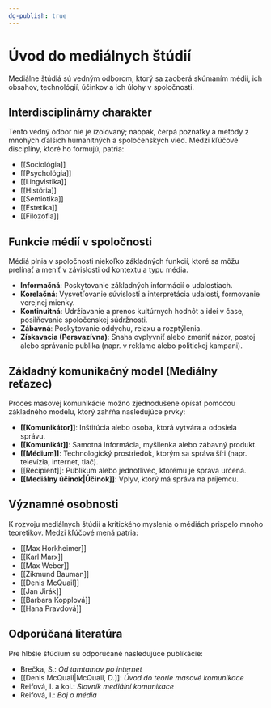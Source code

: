 ```yaml
---
dg-publish: true
---
```

# Úvod do mediálnych štúdií

Mediálne štúdiá sú vedným odborom, ktorý sa zaoberá skúmaním médií, ich obsahov, technológií, účinkov a ich úlohy v spoločnosti.

## Interdisciplinárny charakter

Tento vedný odbor nie je izolovaný; naopak, čerpá poznatky a metódy z mnohých ďalších humanitných a spoločenských vied. Medzi kľúčové disciplíny, ktoré ho formujú, patria:
- [[Sociológia]]
- [[Psychológia]]
- [[Lingvistika]]
- [[História]]
- [[Semiotika]]
- [[Estetika]]
- [[Filozofia]]

## Funkcie médií v spoločnosti

Médiá plnia v spoločnosti niekoľko základných funkcií, ktoré sa môžu prelínať a meniť v závislosti od kontextu a typu média.
- **Informačná**: Poskytovanie základných informácií o udalostiach.
- **Korelačná**: Vysvetľovanie súvislostí a interpretácia udalostí, formovanie verejnej mienky.
- **Kontinuitná**: Udržiavanie a prenos kultúrnych hodnôt a ideí v čase, posilňovanie spoločenskej súdržnosti.
- **Zábavná**: Poskytovanie oddychu, relaxu a rozptýlenia.
- **Získavacia (Persvazívna)**: Snaha ovplyvniť alebo zmeniť názor, postoj alebo správanie publika (napr. v reklame alebo politickej kampani).

## Základný komunikačný model (Mediálny reťazec)

Proces masovej komunikácie možno zjednodušene opísať pomocou základného modelu, ktorý zahŕňa nasledujúce prvky:
- **[[Komunikátor]]**: Inštitúcia alebo osoba, ktorá vytvára a odosiela správu.
- **[[Komunikát]]**: Samotná informácia, myšlienka alebo zábavný produkt.
- **[[Médium]]**: Technologický prostriedok, ktorým sa správa šíri (napr. televízia, internet, tlač).
- [[Recipient]]: Publikum alebo jednotlivec, ktorému je správa určená.
- **[[Mediálny účinok|Účinok]]**: Vplyv, ktorý má správa na príjemcu.

## Významné osobnosti

K rozvoju mediálnych štúdií a kritického myslenia o médiách prispelo mnoho teoretikov. Medzi kľúčové mená patria:
- [[Max Horkheimer]]
- [[Karl Marx]]
- [[Max Weber]]
- [[Zikmund Bauman]]
- [[Denis McQuail]]
- [[Jan Jirák]]
- [[Barbara Kopplová]]
- [[Hana Pravdová]]
## Odporúčaná literatúra

Pre hlbšie štúdium sú odporúčané nasledujúce publikácie:
- Brečka, S.: *Od tamtamov po internet*
- [[Denis McQuail|McQuail, D.]]: *Úvod do teorie masové komunikace*
- Reifová, I. a kol.: *Slovník mediální komunikace*
- Reifová, I.: *Boj o média*